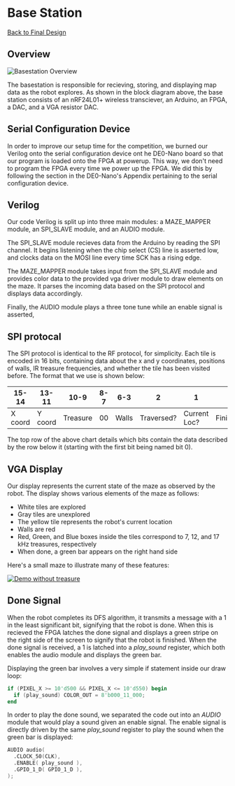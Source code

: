 # Base Station

[Back to Final Design](https://nas256.github.io/ece3400_team13/Final_Design/finaldesign_home)

## Overview

![Basestation Overview](https://i.imgur.com/Ler2lM7.png)

The basestation is responsible for recieving, storing, and displaying map data as the robot explores. As shown in the block diagram above, the base station consists of an nRF24L01+ wireless transciever, an Arduino, an FPGA, a DAC, and a VGA resistor DAC.

## Serial Configuration Device

In order to improve our setup time for the competition, we burned our Verilog onto the serial configuration device ont he DE0-Nano board so that our program is loaded onto the FPGA at powerup. This way, we don't need to program the FPGA every time we power up the FPGA. We did this by following the section in the DE0-Nano's Appendix pertaining to the serial configuration device.

## Verilog

Our code Verilog is split up into three main modules: a MAZE\_MAPPER module, an SPI\_SLAVE module, and an AUDIO module.

The SPI\_SLAVE module recieves data from the Arduino by reading the SPI channel. It begins listening when the chip select (CS) line is asserted low, and clocks data on the MOSI line every time SCK has a rising edge.

The MAZE\_MAPPER module takes input from the SPI\_SLAVE module and provides color data to the provided vga driver module to draw elements on the maze. It parses the incoming data based on the SPI protocol and displays data accordingly.

Finally, the AUDIO module plays a three tone tune while an enable signal is asserted, 

## SPI protocal

The SPI protocol is identical to the RF protocol, for simplicity. Each tile is encoded in 16 bits, containing data about the x and y coordinates, positions of walls, IR treasure frequencies, and whether the tile has been visited before. The format that we use is shown below:

|15-14     |13-11     |10-9        |8-7    | 6-3      | 2         | 1            | 0         |
| -------- | -------- | ---------- | ----  |  ------- | --------- | ------------ | --------- |
| X coord  | Y coord  | Treasure   |  00   | Walls    | Traversed? | Current Loc? | Finished? |

The top row of the above chart details which bits contain the data described by the row below it (starting with the first bit being named bit 0).

## VGA Display

Our display represents the current state of the maze as observed by the robot. The display shows various elements of the maze as follows:
 - White tiles are explored
 - Gray tiles are unexplored
 - The yellow tile represents the robot's current location
 - Walls are red
 - Red, Green, and Blue boxes inside the tiles correspond to 7, 12, and 17 kHz treasures, respectively
 - When done, a green bar appears on the right hand side

Here's a small maze to illustrate many of these features:

[![Demo without treasure](https://img.youtube.com/vi/AXLjUVhm9pc/0.jpg)](https://youtu.be/AXLjUVhm9pc)

## Done Signal

When the robot completes its DFS algorithm, it transmits a message with a 1 in the least significant bit, signifying that the robot is done. When this is recieved the FPGA latches the done signal and displays a green stripe on the right side of the screen to signify that the robot is finished. When the done signal is received, a 1 is latched into a *play_sound* register, which both enables the audio module and displays the green bar.

Displaying the green bar involves a very simple if statement inside our draw loop:

```v
if (PIXEL_X >= 10'd500 && PIXEL_X <= 10'd550) begin
  if (play_sound) COLOR_OUT = 8'b000_11_000; 
end
```

In order to play the done sound, we separated the code out into an *AUDIO* module that would play a sound given an enable signal. The enable signal is directly driven by the same *play_sound* register to play the sound when the green bar is displayed:

```v
AUDIO audio(
  .CLOCK_50(CLK),
  .ENABLE( play_sound ),
  .GPIO_1_D( GPIO_1_D ),
);
```